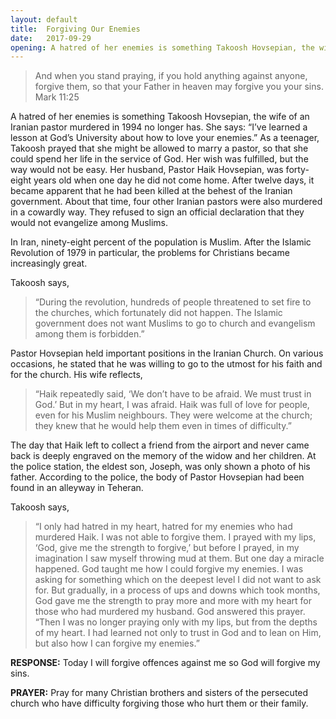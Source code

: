 ```yaml
---
layout: default
title:  Forgiving Our Enemies
date:   2017-09-29
opening: A hatred of her enemies is something Takoosh Hovsepian, the wife of an Iranian pastor murdered in 1994 no longer has...
---
```

>And when you stand praying, if you hold anything against anyone, forgive them, so that your Father in heaven may forgive you your sins. Mark 11:25
>

A hatred of her enemies is something Takoosh Hovsepian, the wife of an Iranian pastor murdered in 1994 no longer has. She says: “I’ve learned a lesson at God’s University about how to love your enemies.”
As a teenager, Takoosh prayed that she might be allowed to marry a pastor, so that she could spend her life in the service of God. Her wish was fulfilled, but the way would not be easy.
Her husband, Pastor Haik Hovsepian, was forty-eight years old when one day he did not come home. After twelve days, it became apparent that he had been killed at the behest of the Iranian government. About that time, four other Iranian pastors were also murdered in a cowardly way. They refused to sign an official declaration that they would not evangelize among Muslims.

In Iran, ninety-eight percent of the population is Muslim. After the Islamic Revolution of 1979 in particular, the problems for Christians became increasingly great.

Takoosh says,
>“During the revolution, hundreds of people threatened to set fire to the churches, which fortunately did not happen. The Islamic government does not want Muslims to go to church and evangelism among them is forbidden.”
>

Pastor Hovsepian held important positions in the Iranian Church. On various occasions, he stated that he was willing to go to the utmost for his faith and for the church. His wife reflects,
>“Haik repeatedly said, ‘We don’t have to be afraid. We must trust in God.’ But in my heart, I was afraid. Haik was full of love for people, even for his Muslim neighbours. They were welcome at the church; they knew that he would help them even in times of difficulty.”
>

The day that Haik left to collect a friend from the airport and never came back is deeply engraved on the memory of the widow and her children. At the police station, the eldest son, Joseph, was only shown a photo of his father. According to the police, the body of Pastor Hovsepian had been found in an alleyway in Teheran.

Takoosh says,

>“I only had hatred in my heart, hatred for my enemies who had murdered Haik. I was not able to forgive them. I prayed with my lips, ‘God, give me the strength to forgive,’ but before I prayed, in my imagination I saw myself throwing mud at them. But one day a miracle happened. God taught me how I could forgive my enemies. I was asking for something which on the deepest level I did not want to ask for. But gradually, in a process of ups and downs which took months, God gave me the strength to pray more and more with my heart for those who had murdered my husband. God answered this prayer. “Then I was no longer praying only with my lips, but from the depths of my heart. I had learned not only to trust in God and to lean on Him, but also how I can forgive my enemies.”
>

**RESPONSE:** Today I will forgive offences against me so God will forgive my sins.

**PRAYER:** Pray for many Christian brothers and sisters of the persecuted church who have difficulty forgiving those who hurt them or their family.
